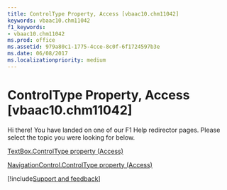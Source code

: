 ```yaml
---
title: ControlType Property, Access [vbaac10.chm11042]
keywords: vbaac10.chm11042
f1_keywords:
- vbaac10.chm11042
ms.prod: office
ms.assetid: 979a80c1-1775-4cce-8c0f-6f1724597b3e
ms.date: 06/08/2017
ms.localizationpriority: medium
---
```



# ControlType Property, Access [vbaac10.chm11042]

Hi there! You have landed on one of our F1 Help redirector pages. Please select the topic you were looking for below.

[TextBox.ControlType property (Access)](https://msdn.microsoft.com/library/4cc842d9-2985-b65e-e259-697cedaa56fc%28Office.15%29.aspx)

[NavigationControl.ControlType property (Access)](https://msdn.microsoft.com/library/c0259524-8505-71a1-e482-9f142379f9e8%28Office.15%29.aspx)

[!include[Support and feedback](~/includes/feedback-boilerplate.md)]